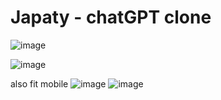 # Japaty - chatGPT clone


![image](https://github.com/Jeluxe/Japaty/assets/59278268/b84b0446-4196-40df-ad62-6c1acecbb4e4)

![image](https://github.com/Jeluxe/Japaty/assets/59278268/1f232cff-0173-45b4-a3e1-b9e3964ffb13)

also fit mobile 
![image](https://github.com/Jeluxe/Japaty/assets/59278268/a35311e1-5787-4d63-b41b-e1be638a25ec)
![image](https://github.com/Jeluxe/Japaty/assets/59278268/a5b92de0-83ec-4479-a49d-3f8b05266300)
